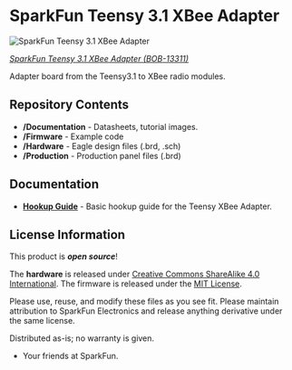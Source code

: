 SparkFun Teensy 3.1 XBee Adapter
=================================

![SparkFun Teensy 3.1 XBee Adapter](https://cdn.sparkfun.com//assets/parts/1/0/5/8/7/13311-01.jpg)

[*SparkFun Teensy 3.1 XBee Adapter (BOB-13311)*](https://www.sparkfun.com/products/13311)

Adapter board from the Teensy3.1 to XBee radio modules.


Repository Contents
-------------------

* **/Documentation** - Datasheets, tutorial images. 
* **/Firmware** - Example code 
* **/Hardware** - Eagle design files (.brd, .sch)
* **/Production** - Production panel files (.brd)

Documentation
--------------
* **[Hookup Guide](https://learn.sparkfun.com/tutorials/teensy-xbee-adapter-hookup-guide)** - Basic hookup guide for the Teensy XBee Adapter.

License Information
-------------------
This product is _**open source**_! 

The **hardware** is released under [Creative Commons ShareAlike 4.0 International](https://creativecommons.org/licenses/by-sa/4.0/).
The firmware is released under the [MIT License](http://opensource.org/licenses/MIT). 

Please use, reuse, and modify these files as you see fit. Please maintain attribution to SparkFun Electronics and release anything derivative under the same license.

Distributed as-is; no warranty is given.

- Your friends at SparkFun.

